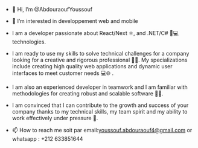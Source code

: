 - 👋 Hi, I’m @AbdouraoufYoussouf
- 👀 I’m interested in developpement web and mobile
- I am a developer passionate about React/Next ⚛️, and .NET/C# 🚀💻 technologies. 
- I am ready to use my skills to solve technical challenges for a company looking for a creative and rigorous professional 🧠💡. My specializations include creating high quality web applications and dynamic user interfaces to meet customer needs 💻🌐 .

- I am also an experienced developer in teamwork and I am familiar with methodologies for creating robust and scalable software 🤝💪. 
- I am convinced that I can contribute to the growth and success of your company thanks to my technical skills, my team spirit and my ability to work effectively under pressure 🚀.
- 📫 How to reach me  soit par email:youssouf.abdouraouf4@gmail.com or whatsapp : +212 633851644


<!---
AbdouraoufYoussouf/AbdouraoufYoussouf is a ✨ special ✨ repository because its `README.md` (this file) appears on your GitHub profile.
You can click the Preview link to take a look at your changes.
--->
